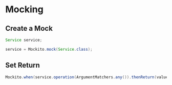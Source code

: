 # Mocking

## Create a Mock

```java
Service service;

service = Mockito.mock(Service.class);
```

## Set Return

```java
Mockito.when(service.operation(ArgumentMatchers.any()).thenReturn(values);
```

